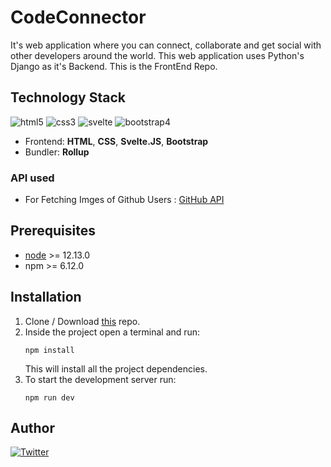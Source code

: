 # CodeConnector

It's web application where you can connect, collaborate and get social with other developers around the world. This web application uses Python's Django as it's Backend.
This is the FrontEnd Repo.

## Technology Stack
![html5](https://img.shields.io/badge/frontend-html5-orange?style=flat&logo=Html5)
![css3](https://img.shields.io/badge/frontend-css3-blue?style=flat&logo=CSS3)
![svelte](https://img.shields.io/badge/frontend-js-yellow?style=flat&logo=svelte)
![bootstrap4](https://img.shields.io/badge/style-bootstrap-blue?style=flat&logo=bootstrap)

* Frontend: **HTML**, **CSS**, **Svelte.JS**, **Bootstrap**
* Bundler: **Rollup**

### API used
* For Fetching Imges of Github Users : [GitHub API](https://developer.github.com/v3/)


## Prerequisites
* [node](https://nodejs.org/en/) >= 12.13.0
* npm >= 6.12.0

## Installation

1. Clone / Download [this](https://github.com/Yashas10Gowda/CodeConnectorFE) repo.
2. Inside the project open a terminal and run:
    ```
    npm install
    ```
    This will install all the project dependencies.
3. To start the development server run:
    ```
    npm run dev
    ```

## Author
[![Twitter](https://img.shields.io/badge/follow-%40yacchi_codes-1DA1F2?style=flat&logo=Instagram)](https://www.instagram.com/yacchi_codes) 
